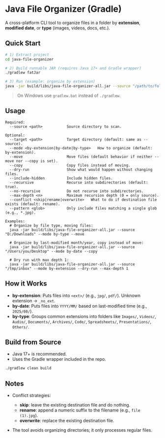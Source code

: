 
# Java File Organizer (Gradle)

A cross-platform CLI tool to organize files in a folder by **extension**, **modified date**, or **type** (images, videos, docs, etc.).

## Quick Start

```bash
# 1) Extract project
cd java-file-organizer

# 2) Build runnable JAR (requires Java 17+ and Gradle wrapper)
./gradlew fatJar

# 3) Run (example: organize by extension)
java -jar build/libs/java-file-organizer-all.jar --source "/path/to/folder" --mode by-extension --move
```

> On Windows use `gradlew.bat` instead of `./gradlew`.

## Usage

```
Required:
  --source <path>           Source directory to scan.

Optional:
  --target <path>           Target directory (default: same as --source).
  --mode <by-extension|by-date|by-type>   How to organize (default: by-extension).
  --move                    Move files (default behavior if neither --move nor --copy is set).
  --copy                    Copy files instead of moving.
  --dry-run                 Show what would happen without changing files.
  --include-hidden          Include hidden files.
  --recursive               Recurse into subdirectories (default: true).
  --no-recursive            Do not recurse into subdirectories.
  --max-depth <n>           Maximum recursion depth (0 = only source).
  --conflict <skip|rename|overwrite>   What to do if destination file exists (default: rename).
  --pattern <glob>          Only include files matching a single glob (e.g., *.jpg).

Examples:
  # Organize by file type, moving files:
  java -jar build/libs/java-file-organizer-all.jar --source "D:/Downloads" --mode by-type --move

  # Organize by last-modified month/year, copy instead of move:
  java -jar build/libs/java-file-organizer-all.jar --source "/Users/you/Desktop" --mode by-date --copy

  # Dry run with max depth 1:
  java -jar build/libs/java-file-organizer-all.jar --source "/tmp/inbox" --mode by-extension --dry-run --max-depth 1
```

## How it Works

- **by-extension**: Puts files into `<ext>/` (e.g., `jpg/`, `pdf/`). Unknown extension → `_no_ext`.
- **by-date**: Puts files into `YYYY/MM/` based on last-modified time (e.g., `2025/08/`).
- **by-type**: Groups common extensions into folders like `Images/`, `Videos/`, `Audio/`, `Documents/`, `Archives/`, `Code/`, `Spreadsheets/`, `Presentations/`, `Others/`.

## Build from Source

- Java 17+ is recommended.
- Uses the Gradle wrapper included in the repo.

```bash
./gradlew clean build
```

## Notes

- Conflict strategies:
  - **skip**: leave the existing destination file and do nothing.
  - **rename**: append a numeric suffix to the filename (e.g., `file (1).jpg`).
  - **overwrite**: replace the existing destination file.

- The tool avoids organizing directories; it only processes regular files.
